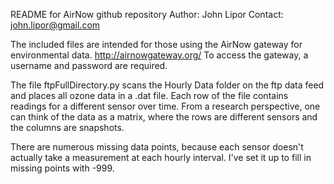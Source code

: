 README for AirNow github repository
Author: John Lipor
Contact: john.lipor@gmail.com

The included files are intended for those using the AirNow gateway for environmental data.
http://airnowgateway.org/
To access the gateway, a username and password are required.

The file ftpFullDirectory.py scans the Hourly Data folder on the ftp data feed and places all
ozone data in a .dat file. Each row of the file contains readings for a different sensor over
time. From a research perspective, one can think of the data as a matrix, where the rows are
different sensors and the columns are snapshots.

There are numerous missing data points, because each sensor doesn't actually take a measurement
at each hourly interval. I've set it up to fill in missing points with -999.